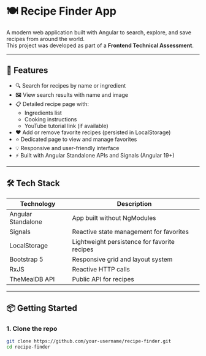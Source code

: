 # 🍽️ Recipe Finder App

A modern web application built with Angular to search, explore, and save recipes from around the world.  
This project was developed as part of a **Frontend Technical Assessment**.

---

## 🚀 Features

- 🔍 Search for recipes by name or ingredient
- 🖼 View search results with name and image
- 📋 Detailed recipe page with:
  - Ingredients list
  - Cooking instructions
  - YouTube tutorial link (if available)
- ❤️ Add or remove favorite recipes (persisted in LocalStorage)
- ⭐ Dedicated page to view and manage favorites
- 💡 Responsive and user-friendly interface
- ⚡ Built with Angular Standalone APIs and Signals (Angular 19+)

---

## 🛠️ Tech Stack

| Technology        | Description                                 |
|-------------------|---------------------------------------------|
| Angular Standalone | App built without NgModules                |
| Signals            | Reactive state management for favorites    |
| LocalStorage       | Lightweight persistence for favorite recipes |
| Bootstrap 5        | Responsive grid and layout system          |
| RxJS               | Reactive HTTP calls                        |
| TheMealDB API      | Public API for recipes                     |

---

## 📦 Getting Started

### 1. Clone the repo

```bash
git clone https://github.com/your-username/recipe-finder.git
cd recipe-finder
